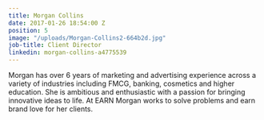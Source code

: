 ```yaml
---
title: Morgan Collins
date: 2017-01-26 18:54:00 Z
position: 5
image: "/uploads/Morgan-Collins2-664b2d.jpg"
job-title: Client Director
linkedin: morgan-collins-a4775539
---
```


Morgan has over 6 years of marketing and advertising experience across a variety of industries including FMCG, banking, cosmetics and higher education. She is ambitious and enthusiastic with a passion for bringing innovative ideas to life. At EARN Morgan works to solve problems and earn brand love for her clients. 
